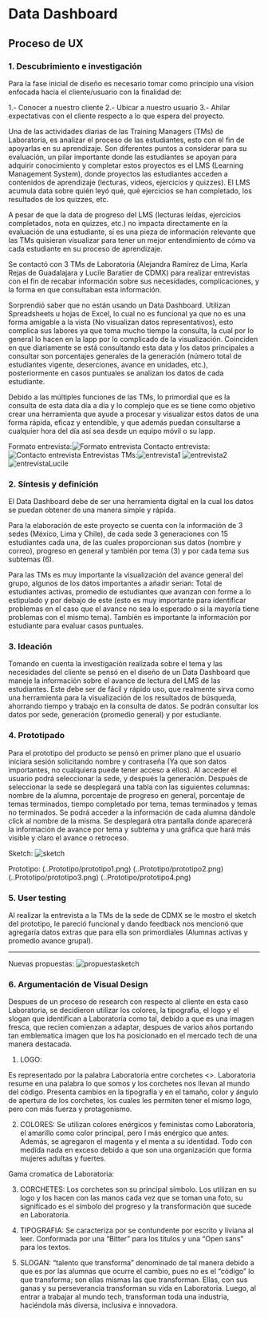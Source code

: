 # **Data Dashboard**

## **Proceso de UX**


### **1. Descubrimiento e investigación**
Para la fase inicial de diseño es necesario tomar como principio una vision enfocada hacia el cliente/usuario con la finalidad de:  

1.- Conocer a nuestro cliente
2.- Ubicar a nuestro usuario
3.- Ahilar expectativas con el cliente respecto a lo que espera del proyecto.

Una de las actividades diarias de las Training Managers (TMs) de Laboratoria, es analizar el proceso de las estudiantes, esto con el fin de apoyarlas en su aprendizaje. Son diferentes puntos a considerar para su evaluación, un pilar importante donde las estudiantes se apoyan para adquirir conocimiento y completar estos proyectos es el LMS (Learning Management System), donde proyectos las estudiantes acceden a contenidos de aprendizaje (lecturas, videos, ejercicios y quizzes). El LMS acumula data sobre quién leyó qué, qué ejercicios se han completado, los resultados de los quizzes, etc.

A pesar de que la data de progreso del LMS (lecturas leídas, ejercicios completados, nota en quizzes, etc.) no impacta directamente en la evaluación de una estudiante, sí es una pieza de información relevante que las TMs quisieran visualizar para tener un mejor entendimiento de cómo va cada estudiante en su proceso de aprendizaje.

Se contactó con 3 TMs de Laboratoria (Alejandra Ramírez de Lima, Karla Rejas de Guadalajara y Lucile Baratier de CDMX) para realizar entrevistas con el fin de recabar información sobre sus necesidades, complicaciones, y la forma en que consultaban esta información.

Sorprendió saber que no están usando un Data Dashboard. Utilizan Spreadsheets u hojas de Excel, lo cual no es funcional ya que no es una forma amigable a la vista (No visualizan datos representativos), esto complica sus labores ya que toma mucho tiempo la consulta, la cual por lo general lo hacen en la lapp por lo complicado de la visualización. Coinciden en que diariamente se está consultando esta data y los datos principales a consultar son porcentajes generales de la generación (número total de estudiantes vigente, deserciones, avance en unidades, etc.), posteriormente en casos puntuales se analizan los datos de cada estudiante.

Debido a las múltiples funciones de las TMs, lo primordial que es la consulta de esta data día a día y lo complejo que es se tiene como objetivo crear una herramienta que ayude a procesar y visualizar estos datos de una forma rápida, eficaz y entendible, y que además puedan consultarse a cualquier hora del día así sea desde un equipo móvil o su lapp.

Formato entrevista:![Formato entrevista](https://github.com/Sanmc84/cdmx-2018-06-bc-core-am-data-dashboard/blob/master/ux/img/FormatoEntrevista.png)
Contacto entrevista:![Contacto entrevista](https://github.com/Sanmc84/cdmx-2018-06-bc-core-am-data-dashboard/blob/master/ux/img/contactandoEntrevista.png)
Entrevistas TMs:![entrevista1](https://github.com/Sanmc84/cdmx-2018-06-bc-core-am-data-dashboard/blob/master/ux/img/entrevista2.png)
![entrevista2](https://github.com/Sanmc84/cdmx-2018-06-bc-core-am-data-dashboard/blob/master/ux/img/entrevista1.png])                
![entrevistaLucile](https://github.com/Sanmc84/cdmx-2018-06-bc-core-am-data-dashboard/blob/master/ux/img/entrevistaLucile.jpg)


### **2. Síntesis y definición**

El Data Dashboard debe de ser una herramienta digital en la cual los datos se puedan obtener de una manera simple y rápida.

Para la elaboración de este proyecto se cuenta con la información de 3 sedes (México, Lima y Chile), de cada sede 3 generaciones con 15 estudiantes cada una, de las cuales proporcionan sus datos (nombre y correo), progreso en general y también por tema (3) y por cada tema sus subtemas (6).

Para las TMs es muy importante la visualización del avance general del grupo, algunos de los datos importantes a añadir serian: Total de estudiantes activas, promedio de estudiantes que avanzan con forme a lo estipulado y por debajo de este (esto es muy importante para identificar problemas en el caso que el avance no sea lo esperado o si la mayoría tiene problemas con el mismo tema). También es importante la información por estudiante para evaluar casos puntuales.


### **3. Ideación**

Tomando en cuenta la investigación realizada sobre el tema y las necesidades del cliente se pensó en el diseño de un Data Dashboard que maneje la información sobre el avance de lectura del LMS de las estudiantes. Este debe ser de fácil y rápido uso, que realmente sirva como una herramienta para la visualización de los resultados de búsqueda, ahorrando tiempo y trabajo en la consulta de datos.
Se podrán consultar los datos por sede, generación (promedio general) y por estudiante.


### **4. Prototipado**

Para el prototipo del producto se pensó en primer plano que el usuario iniciara sesión solicitando nombre y contraseña (Ya que son datos importantes, no cualquiera puede tener acceso a ellos). Al acceder el usuario podrá seleccionar la sede, y después la generación. Después de seleccionar la sede se desplegará una tabla con las siguientes columnas: nombre de la alumna, porcentaje de progreso en general, porcentaje de temas terminados, tiempo completado por tema, temas terminados y temas no terminados. Se podrá acceder a la información de cada alumna dándole click al nombre de la misma. Se desplegará otra pantalla donde aparecerá la información de avance por tema y subtema y una gráfica que hará más visible y claro el avance o retroceso.

Sketch: ![sketch](https://github.com/Sanmc84/cdmx-2018-06-bc-core-am-data-dashboard/blob/master/ux/img/sketch1.jpg)

Prototipo: (..Prototipo/prototipo1.png)
           (..Prototipo/prototipo2.png)
           (..Prototipo/prototipo3.png)
           (..Prototipo/prototipo4.png)


### **5. User testing**

Al realizar la entrevista a la TMs de la sede de CDMX se le mostro el sketch del prototipo, le pareció funcional y dando feedback nos mencionó que agregaría datos extras que para ella son primordiales (Alumnas activas y promedio avance grupal).
****

Nuevas propuestas:
![propuestasketch](https://github.com/Sanmc84/cdmx-2018-06-bc-core-am-data-dashboard/blob/master/ux/img/propuestaSketch.jpg)


### **6. Argumentación de Visual Design**
Despues de un proceso de research con respecto al cliente en esta caso Laboratoria, se decidieron utilizar los colores, la tipografia, el logo y el slogan que identifican a Laboratoria como tal, debido a que es una imagen fresca, que recien comienzan a adaptar, despues de varios años portando tan emblematica imagen que los ha posicionado en el mercado tech de una manera destacada.

1. LOGO:

 Es representado por la palabra Laboratoria entre corchetes <>. Laboratoria resume en una palabra lo que somos y los corchetes nos llevan al mundo del código. Presenta cambios en la tipografía y en el tamaño, color y ángulo de apertura de los corchetes, los cuales les permiten tener el mismo logo, pero con más fuerza y protagonismo.

 2. COLORES:
 Se utilizan colores enérgicos y feministas como Laboratoria, el amarillo como color principal, pero l más enérgico que antes. Además, se agregaron el magenta y el menta a su identidad. Todo con medida nada en exceso debido a que son una organización que forma mujeres adultas y fuertes.

Gama cromatica de Laboratoria:


 3. CORCHETES:
 Los corchetes son su principal símbolo. Los utilizan en su logo y los hacen con las manos cada vez que se toman una foto, su significado es el símbolo del progreso y la transformación que sucede en Laboratoria.

 4. TIPOGRAFIA:
 Se caracteriza por se contundente por escrito y liviana al leer. Conformada por una “Bitter” para los títulos y una “Open sans” para los textos.

 5. SLOGAN:
 “talento que transforma” denominado de tal manera debido a que es por las alumnas  que ocurre el cambio, pues no es el “código” lo que transforma; son ellas mismas las que transforman. Ellas, con sus ganas y su perseverancia transforman su vida en Laboratoria. Luego, al entrar a trabajar al mundo tech, transforman toda una industria, haciéndola más diversa, inclusiva e innovadora.
